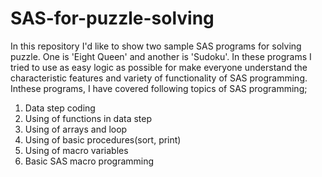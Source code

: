 # SAS-for-puzzle-solving

In this repository I'd like to show two sample SAS programs for solving puzzle. One is 'Eight Queen' and another is 'Sudoku'. In these programs I tried to use as easy logic as possible for make everyone understand the characteristic features and variety of functionality of SAS programming. Inthese programs, I have covered following topics of SAS programming;

1. Data step coding
2. Using of functions in data step
3. Using of arrays and loop
4. Using of basic procedures(sort, print)
5. Using of macro variables
6. Basic SAS macro programming
 
